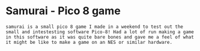 # Samurai - Pico 8 game
    samurai is a small pico 8 game I made in a weekend to test out the small and intestesting software Pico-8! Had a lot of run making a game in this software as it was quite bare bones and gave me a feel of what it might be like to make a game on an NES or similar hardware. 
